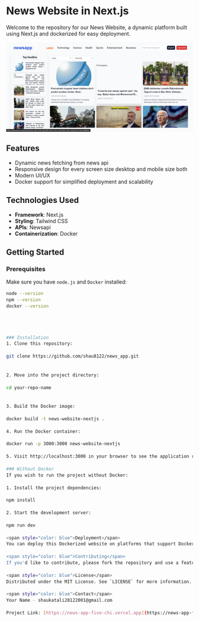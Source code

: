 # News Website in Next.js

Welcome to the repository for our News Website, a dynamic platform built using Next.js and dockerized for easy deployment.

![screenshot of the website](./sc.png)

## Features

- Dynamic news fetching from news api
- Responsive design for every screen size desktop and mobile size both
- Modern UI/UX
- Docker support for simplified deployment and scalability

## Technologies Used

- **Framework**: Next.js
- **Styling**: Tailwind CSS 
- **APIs**: Newsapi
- **Containerization**: Docker

## Getting Started

### Prerequisites

Make sure you have `node.js` and `Docker` installed:

```bash
node --version
npm --version
docker --version




### Installation
1. Clone this repository:

git clone https://github.com/shau8122/news_app.git


2. Move into the project directory:

cd your-repo-name


3. Build the Docker image:

docker build -t news-website-nextjs .

4. Run the Docker container:

docker run -p 3000:3000 news-website-nextjs

5. Visit http://localhost:3000 in your browser to see the application running.

### Without Docker
If you wish to run the project without Docker:

1. Install the project dependencies:

npm install

2. Start the development server:

npm run dev

<span style="color: blue">Deployment</span>
You can deploy this Dockerized website on platforms that support Docker containers, or use it in combination with orchestration tools like Kubernetes. If you're deploying the non-Dockerized version, platforms like Vercel or Netlify are recommended. [Read the Next.js documentation on deployment](https://nextjs.org/docs/deployment) for more details.

<span style="color: blue">Contributing</span>
If you'd like to contribute, please fork the repository and use a feature branch. Pull requests are warmly welcome.

<span style="color: blue">License</span>
Distributed under the MIT License. See `LICENSE` for more information.

<span style="color: blue">Contact</span>
Your Name - shaukatali28122001@gmail.com

Project Link: [https://news-app-five-chi.vercel.app](https://news-app-five-chi.vercel.app)

